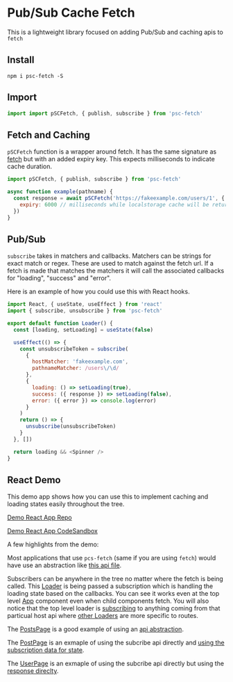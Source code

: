 # Pub/Sub Cache Fetch

This is a lightweight library focused on adding Pub/Sub and caching apis to `fetch`

## Install

`npm i psc-fetch -S`

## Import

```javascript
import import pSCFetch, { publish, subscribe } from 'psc-fetch'
```

## Fetch and Caching

`pSCFetch` function is a wrapper around fetch. It has the same signature as [fetch](https://developer.mozilla.org/en-US/docs/Web/API/Fetch_API/Using_Fetch) but with an added expiry key. This expects milliseconds to indicate cache duration.

```javascript
import pSCFetch, { publish, subscribe } from 'psc-fetch'

async function example(pathname) {
  const response = await pSCFetch('https://fakeexample.com/users/1', {
    expiry: 6000 // milliseconds while localstorage cache will be returned instead of new fetch
  })
}
```

## Pub/Sub

`subscribe` takes in matchers and callbacks. Matchers can be strings for exact match or regex. These are used to match against the fetch url. If a fetch is made that matches the matchers it will call the associated callbacks for "loading", "success" and "error".

Here is an example of how you could use this with React hooks.

```javascript
import React, { useState, useEffect } from 'react'
import { subscribe, unsubscribe } from 'psc-fetch'

export default function Loader() {
  const [loading, setLoading] = useState(false)

  useEffect(() => {
    const unsubscribeToken = subscribe(
      {
        hostMatcher: 'fakeexample.com',
        pathnameMatcher: /users\/\d/
      },
      {
        loading: () => setLoading(true),
        success: ({ response }) => setLoading(false),
        error: ({ error }) => console.log(error)
      }
    )
    return () => {
      unsubscribe(unsubscribeToken)
    }
  }, [])

  return loading && <Spinner />
}
```

## React Demo

This demo app shows how you can use this to implement caching and loading states easily throughout the tree.

[Demo React App Repo](https://github.com/mfpiccolo/demo-psc-fetch)

[Demo React App CodeSandbox](https://codesandbox.io/s/agitated-proskuriakova-5nf5k)

A few highlights from the demo:

Most applications that use `pcs-fetch` (same if you are using `fetch`) would have use an abstraction like [this api file](https://github.com/mfpiccolo/demo-psc-fetch/blob/master/src/api.js).

Subscribers can be anywhere in the tree no matter where the fetch is being called. This [Loader](https://github.com/mfpiccolo/demo-psc-fetch/blob/master/src/Loader.js) is being passed a subscription which is handling the loading state based on the callbacks. You can see it works even at the top level [App](https://github.com/mfpiccolo/demo-psc-fetch/blob/master/src/App.js#L12) component even when child components fetch. You will also notice that the top level loader is [subscribing](https://github.com/mfpiccolo/demo-psc-fetch/blob/master/src/api.js#L7) to anything coming from that particual host api where [other Loaders](https://github.com/mfpiccolo/demo-psc-fetch/blob/master/src/PostsPage.js#L21) are more specific to routes.

The [PostsPage](https://github.com/mfpiccolo/demo-psc-fetch/blob/master/src/PostsPage.js) is a good example of using an [api abstraction](https://github.com/mfpiccolo/demo-psc-fetch/blob/master/src/api.js).

The [PostPage](https://github.com/mfpiccolo/demo-psc-fetch/blob/master/src/PostPage.js) is an exmaple of using the subcribe api directly and [using the subscription data for state](https://github.com/mfpiccolo/demo-psc-fetch/blob/master/src/PostPage.js#L17).

The [UserPage](https://github.com/mfpiccolo/demo-psc-fetch/blob/master/src/PostPage.js) is an exmaple of using the subcribe api directly but using the [response direclty](https://github.com/mfpiccolo/demo-psc-fetch/blob/master/src/UserPage.js).
